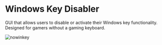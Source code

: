 # Windows Key Disabler

GUI that allows users to disable or activate their Windows key functionality. 
Designed for gamers without a gaming keyboard. 

![nowinkey](https://user-images.githubusercontent.com/60998431/115905348-d71c6780-a41a-11eb-8165-f2328a5e74ca.JPG)
